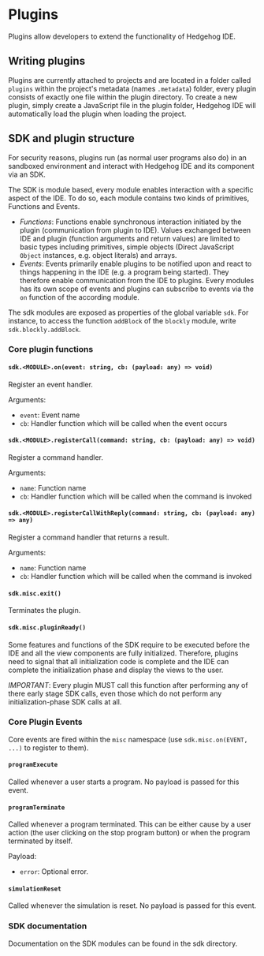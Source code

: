 # Plugins
Plugins allow developers to extend the functionality of Hedgehog IDE.

## Writing plugins
Plugins are currently attached to projects and are located in a folder called `plugins` within the project's metadata (names `.metadata`) folder, every plugin consists of exactly one file within the plugin directory. To create a new plugin, simply create a JavaScript file in the plugin folder, Hedgehog IDE will automatically load the plugin when loading the project.

## SDK and plugin structure
For security reasons, plugins run (as normal user programs also do) in an sandboxed environment and interact with Hedgehog IDE and its component via an SDK.

The SDK is module based, every module enables interaction with a specific aspect of the IDE. To do so, each module contains two kinds of primitives, Functions and Events.
- *Functions*: Functions enable synchronous interaction initiated by the plugin (communication from plugin to IDE). Values exchanged between IDE and plugin (function arguments and return values) are limited to basic types including primitives, simple objects (Direct JavaScript `Object` instances, e.g. object literals) and arrays.
- *Events*: Events primarily enable plugins to be notified upon and react to things happening in the IDE (e.g. a program being started). They therefore enable communication from the IDE to plugins. Every modules has its own scope of events and plugins can subscribe to events via the `on` function of the according module.

The sdk modules are exposed as properties of the global variable `sdk`. For instance, to access the function `addBlock` of the `blockly` module, write `sdk.blockly.addBlock`.

### Core plugin functions
#### `sdk.<MODULE>.on(event: string, cb: (payload: any) => void)`
Register an event handler.

Arguments:
- `event`: Event name
- `cb`: Handler function which will be called when the event occurs

#### `sdk.<MODULE>.registerCall(command: string, cb: (payload: any) => void)`
Register a command handler.

Arguments:
- `name`: Function name
- `cb`: Handler function which will be called when the command is invoked

#### `sdk.<MODULE>.registerCallWithReply(command: string, cb: (payload: any) => any)`
Register a command handler that returns a result.

Arguments:
- `name`: Function name
- `cb`: Handler function which will be called when the command is invoked

#### `sdk.misc.exit()`
Terminates the plugin.

#### `sdk.misc.pluginReady()`
Some features and functions of the SDK require to be executed before the IDE and all the view components are fully initialized. Therefore, plugins need to signal that all initialization code is complete and the IDE can complete the initialization phase and display the views to the user.

*IMPORTANT*: Every plugin MUST call this function after performing any of there early stage SDK calls, even those which do not perform any initialization-phase SDK calls at all.

### Core Plugin Events
Core events are fired within the `misc` namespace (use `sdk.misc.on(EVENT, ...)` to register to them).

#### `programExecute`
Called whenever a user starts a program. No payload is passed for this event.

#### `programTerminate`
Called whenever a program terminated. This can be either cause by a user action (the user clicking on the stop program button) or when the program terminated by itself.

Payload:
- `error`: Optional error.

#### `simulationReset`
Called whenever the simulation is reset. No payload is passed for this event.

### SDK documentation
Documentation on the SDK modules can be found in the sdk directory.
